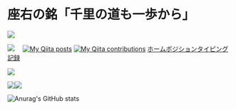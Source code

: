 # 座右の銘「千里の道も一歩から」


![](https://github-profile-trophy.vercel.app/?username=ryo-ma&theme=flat)



![](https://komarev.com/ghpvc/?username=kinoshitaken123)  　[![My Qiita posts](https://qiita-badge.apiapi.app/s/kinoshitaken123/posts.svg)](http://qiita.com/kinoshitaken123)       [![My Qiita contributions](https://qiita-badge.apiapi.app/s/kinoshitaken123/contributions.svg)](http://qiita.com/kinoshitaken123)
  [ホームポジションタイピング記録](https://docs.google.com/spreadsheets/d/1MNWym9LQkua_LFeEtW391eya8fmQVg62QF9zLdTN7ok/edit#gid=1239519421)

![](https://github-profile-summary-cards.vercel.app/api/cards/profile-details?username=kinoshitaken123&theme=vue)



![](https://github-profile-summary-cards.vercel.app/api/cards/repos-per-language?username=kinoshitaken123&theme=vue)![](https://github-profile-summary-cards.vercel.app/api/cards/most-commit-language?username=kinoshitaken123&theme=vue)

![Anurag's GitHub stats](https://github-readme-stats.vercel.app/api?username=anuraghazra&show_icons=true&theme=radical)


<!--
**kinoshitaken123/kinoshitaken123** is a ✨ _special_ ✨ repository because its `README.md` (this file) appears on your GitHub profile.

Here are some ideas to get you started:

- 🔭 I’m currently working on ...
- 🌱 I’m currently learning ...
- 👯 I’m looking to collaborate on ...
- 🤔 I’m looking for help with ...
- 💬 Ask me about ...
- 📫 How to reach me: ...
- 😄 Pronouns: ...
- ⚡ Fun fact: ...
-->
